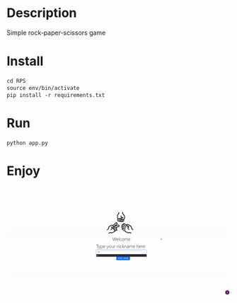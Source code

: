 # Description
Simple rock-paper-scissors game

# Install
```
cd RPS
source env/bin/activate
pip install -r requirements.txt
```
# Run
```
python app.py
```
# Enjoy
![](https://github.com/gl1tchdev/RPSmin/blob/master/demo.gif)